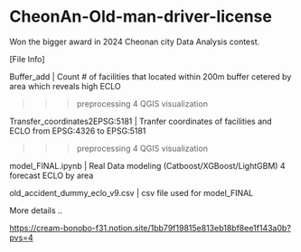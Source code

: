 # CheonAn-Old-man-driver-license
Won the bigger award in 2024 Cheonan city Data Analysis contest.

[File Info]

Buffer_add | Count # of facilities that located within 200m buffer cetered by area which reveals high ECLO
>>> preprocessing 4 QGIS visualization

Transfer_coordinates2EPSG:5181 | Tranfer coordinates of facilities and ECLO from EPSG:4326 to EPSG:5181
>>> preprocessing 4 QGIS visualization

model_FINAL.ipynb | Real Data modeling (Catboost/XGBoost/LightGBM) 4 forecast ECLO by area

old_accident_dummy_eclo_v9.csv | csv file used for model_FINAL


More details ..

https://cream-bonobo-f31.notion.site/1bb79f19815e813eb18bf8ee1f143a0b?pvs=4
